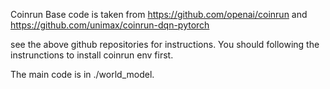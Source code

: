 Coinrun Base code is taken from https://github.com/openai/coinrun and https://github.com/unimax/coinrun-dqn-pytorch

see the above github repositories for instructions. You should following the instrunctions to install coinrun env first.

The main code is in ./world_model.